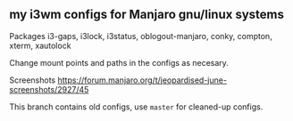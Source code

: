 my i3wm configs for Manjaro gnu/linux systems
---------------------------------------------
Packages
i3-gaps, i3lock, i3status, oblogout-manjaro, conky, compton, xterm, xautolock

Change mount points and paths in the configs as necesary.

Screenshots https://forum.manjaro.org/t/jeopardised-june-screenshots/2927/45

This branch contains old configs, use `master` for cleaned-up configs.
